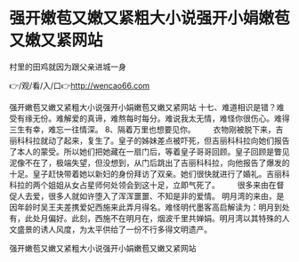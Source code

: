 # 强开嫩苞又嫩又紧粗大小说强开小娟嫩苞又嫩又紧网站
村里的田鸡就因为跟父亲进城一身

👉/观/看/入/口👉http://wencao66.com

强开嫩苞又嫩又紧粗大小说强开小娟嫩苞又嫩又紧网站	十七、难道相识是错？难受有缘无份。难解爱的真谛，难熬每时每分。难说我太无情，难怪你很伤心。难得三生有幸，难忘一往情深。
	8、隔着万里也想要见你。
　　衣物刚被脱下来，吉丽科科拉就动了起来，复生了。皇子的姊妹差点被吓死，但吉丽科科拉向她们报告了本人的蒙受。所以她们把她藏在一扇门后，等着皇子哥哥回顾。皇子回顾是瞥见泥像不在了，极端失望，但没想到，从门后跳出了吉丽科科拉，向他报告了爆发的十足。皇子赶快带着她以新妇的身份拜访了双亲。她们很快就进行了婚礼。吉丽科科拉的两个姐姐从女占星师何处领会到这十足，立即气死了。
　　很多来由在督促人去爱，很多人就如许堕入了浑浑噩噩、不知是非的爱情。
明月湾的来由，是因年龄时吴王夫差携爱妃西施来此弄月得名。难怪明代墨客高启解读为：明月到处有，此处月偏好。此刻，西施不在明月在，烟波千里共婵娟。明月湾以其特殊的人文盛景的诱人风度，为太平供给了一份不行多得文明遗产。

强开嫩苞又嫩又紧粗大小说强开小娟嫩苞又嫩又紧网站
